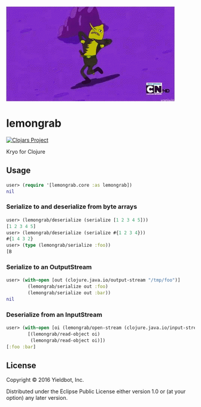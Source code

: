 ![Lemongrab](doc/lemongrab.gif)

# lemongrab

[![Clojars Project](https://img.shields.io/clojars/v/yieldbot/lemongrab.svg)](https://clojars.org/yieldbot/lemongrab)

Kryo for Clojure

## Usage

``` clojure
user> (require '[lemongrab.core :as lemongrab])
nil
```

### Serialize to and deserialize from byte arrays

``` clojure
user> (lemongrab/deserialize (serialize [1 2 3 4 5]))
[1 2 3 4 5]
user> (lemongrab/deserialize (serialize #{1 2 3 4}))
#{1 4 3 2}
user> (type (lemongrab/serialize :foo))
[B
```

### Serialize to an OutputStream

``` clojure
user> (with-open [out (clojure.java.io/output-stream "/tmp/foo")]
        (lemongrab/serialize out :foo)
        (lemongrab/serialize out :bar))
nil
```

### Deserialize from an InputStream

``` clojure
user> (with-open [oi (lemongrab/open-stream (clojure.java.io/input-stream "/tmp/foo"))]
        [(lemongrab/read-object oi)
         (lemongrab/read-object oi)])
[:foo :bar]
```

## License

Copyright © 2016 Yieldbot, Inc. 

Distributed under the Eclipse Public License either version 1.0 or (at
your option) any later version.
